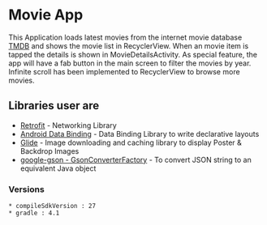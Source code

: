 # Movie App

This Application loads latest movies from the internet movie database [TMDB](https://www.themoviedb.org/) and shows the movie list in RecyclerView. When an movie item is tapped the details is shown in MovieDetailsActivity. As special feature, the app will have a fab button in the main screen to filter the movies by year. Infinite scroll has been implemented to RecyclerView to browse more movies.

## Libraries user are

* [Retrofit](http://square.github.io/retrofit/) - Networking Library
* [Android Data Binding](https://developer.android.com/topic/libraries/data-binding/index.html) - Data Binding Library to write declarative layouts
* [Glide](https://github.com/bumptech/glide/wiki) - Image downloading and caching library to display Poster & Backdrop Images
* [google-gson - GsonConverterFactory](https://github.com/google/gson) - To convert JSON string to an equivalent Java object


### Versions

```
* compileSdkVersion : 27
* gradle : 4.1
```